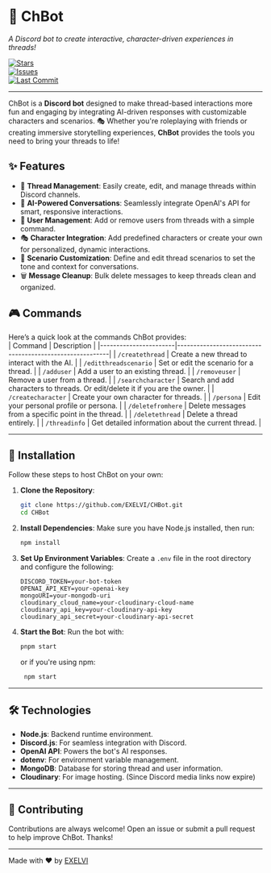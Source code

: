 # 🌟 ChBot

*A Discord bot to create interactive, character-driven experiences in threads!*

[![Stars](https://img.shields.io/github/stars/EXELVI/CHBot?style=for-the-badge)](https://github.com/EXELVI/CHBot/stargazers)  
[![Issues](https://img.shields.io/github/issues/EXELVI/CHBot?style=for-the-badge)](https://github.com/EXELVI/CHBot/issues)  
[![Last Commit](https://img.shields.io/github/last-commit/EXELVI/CHBot?style=for-the-badge)](https://github.com/EXELVI/CHBot/commits)

---

ChBot is a **Discord bot** designed to make thread-based interactions more fun and engaging by integrating AI-driven responses with customizable characters and scenarios. 🎭 Whether you're roleplaying with friends or creating immersive storytelling experiences, **ChBot** provides the tools you need to bring your threads to life!

## ✨ Features

- 🔗 **Thread Management**: Easily create, edit, and manage threads within Discord channels.
- 🤖 **AI-Powered Conversations**: Seamlessly integrate OpenAI's API for smart, responsive interactions.
- 👥 **User Management**: Add or remove users from threads with a simple command.
- 🎭 **Character Integration**: Add predefined characters or create your own for personalized, dynamic interactions.
- 📝 **Scenario Customization**: Define and edit thread scenarios to set the tone and context for conversations.
- 🗑️ **Message Cleanup**: Bulk delete messages to keep threads clean and organized.

## 🎮 Commands

Here’s a quick look at the commands ChBot provides:  
| Command               | Description                                             |
|-----------------------|---------------------------------------------------------|
| `/createthread`       | Create a new thread to interact with the AI.            |
| `/editthreadscenario` | Set or edit the scenario for a thread.                  |
| `/adduser`            | Add a user to an existing thread.                       |
| `/removeuser`         | Remove a user from a thread.                            |
| `/searchcharacter`    | Search and add characters to threads. Or edit/delete it if you are the owner. |
| `/createcharacter`    | Create your own character for threads.                 |
| `/persona`            | Edit your personal profile or persona.                 |
| `/deletefromhere`     | Delete messages from a specific point in the thread.    |
| `/deletethread`       | Delete a thread entirely.                               |
| `/threadinfo`         | Get detailed information about the current thread.      |

---

## 🚀 Installation

Follow these steps to host ChBot on your own:

1. **Clone the Repository**:
   ```bash
   git clone https://github.com/EXELVI/CHBot.git
   cd CHBot
   ```

2. **Install Dependencies**:
   Make sure you have Node.js installed, then run:
   ```bash
   npm install
   ```

3. **Set Up Environment Variables**:
   Create a `.env` file in the root directory and configure the following:
   ```env
   DISCORD_TOKEN=your-bot-token
   OPENAI_API_KEY=your-openai-key
   mongoURI=your-mongodb-uri
   cloudinary_cloud_name=your-cloudinary-cloud-name
   cloudinary_api_key=your-cloudinary-api-key
   cloudinary_api_secret=your-cloudinary-api-secret
   ```

4. **Start the Bot**:
   Run the bot with:
   ```bash
   pnpm start
   ```

   or if you're using npm:
   ```bash
    npm start
    ```

---

## 🛠️ Technologies

- **Node.js**: Backend runtime environment.
- **Discord.js**: For seamless integration with Discord.
- **OpenAI API**: Powers the bot's AI responses.
- **dotenv**: For environment variable management.
- **MongoDB**: Database for storing thread and user information.
- **Cloudinary**: For image hosting. (Since Discord media links now expire)

---

## 🙌 Contributing

Contributions are always welcome! Open an issue or submit a pull request to help improve ChBot. Thanks!   

---
Made with ❤️ by [EXELVI](https://github.com/EXELVI)

